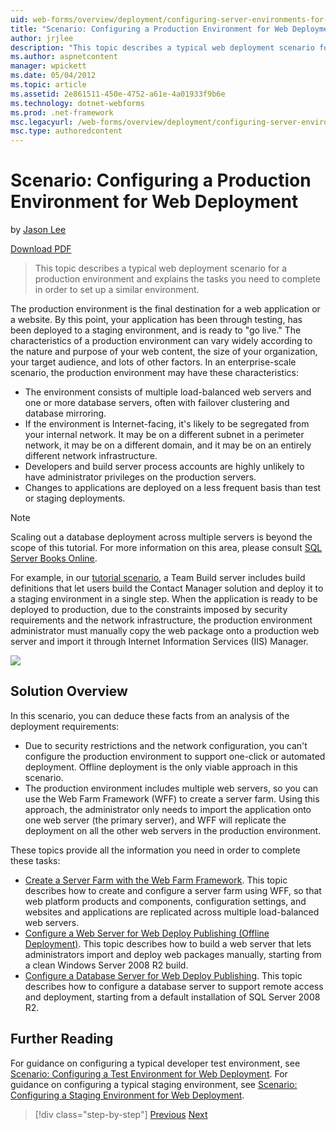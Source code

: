 ```yaml
---
uid: web-forms/overview/deployment/configuring-server-environments-for-web-deployment/scenario-configuring-a-production-environment-for-web-deployment
title: "Scenario: Configuring a Production Environment for Web Deployment | Microsoft Docs"
author: jrjlee
description: "This topic describes a typical web deployment scenario for a production environment and explains the tasks you need to complete in order to set up a similar..."
ms.author: aspnetcontent
manager: wpickett
ms.date: 05/04/2012
ms.topic: article
ms.assetid: 2e861511-450e-4752-a61e-4a01933f9b6e
ms.technology: dotnet-webforms
ms.prod: .net-framework
msc.legacyurl: /web-forms/overview/deployment/configuring-server-environments-for-web-deployment/scenario-configuring-a-production-environment-for-web-deployment
msc.type: authoredcontent
---
```

Scenario: Configuring a Production Environment for Web Deployment
====================
by [Jason Lee](https://github.com/jrjlee)

[Download PDF](https://msdnshared.blob.core.windows.net/media/MSDNBlogsFS/prod.evol.blogs.msdn.com/CommunityServer.Blogs.Components.WeblogFiles/00/00/00/63/56/8130.DeployingWebAppsInEnterpriseScenarios.pdf)

> This topic describes a typical web deployment scenario for a production environment and explains the tasks you need to complete in order to set up a similar environment.


The production environment is the final destination for a web application or a website. By this point, your application has been through testing, has been deployed to a staging environment, and is ready to "go live." The characteristics of a production environment can vary widely according to the nature and purpose of your web content, the size of your organization, your target audience, and lots of other factors. In an enterprise-scale scenario, the production environment may have these characteristics:

- The environment consists of multiple load-balanced web servers and one or more database servers, often with failover clustering and database mirroring.
- If the environment is Internet-facing, it's likely to be segregated from your internal network. It may be on a different subnet in a perimeter network, it may be on a different domain, and it may be on an entirely different network infrastructure.
- Developers and build server process accounts are highly unlikely to have administrator privileges on the production servers.
- Changes to applications are deployed on a less frequent basis than test or staging deployments.

> [!NOTE]
> Scaling out a database deployment across multiple servers is beyond the scope of this tutorial. For more information on this area, please consult [SQL Server Books Online](https://technet.microsoft.com/library/ms130214.aspx).


For example, in our [tutorial scenario](../deploying-web-applications-in-enterprise-scenarios/enterprise-web-deployment-scenario-overview.md), a Team Build server includes build definitions that let users build the Contact Manager solution and deploy it to a staging environment in a single step. When the application is ready to be deployed to production, due to the constraints imposed by security requirements and the network infrastructure, the production environment administrator must manually copy the web package onto a production web server and import it through Internet Information Services (IIS) Manager.

![](scenario-configuring-a-production-environment-for-web-deployment/_static/image1.png)

## Solution Overview

In this scenario, you can deduce these facts from an analysis of the deployment requirements:

- Due to security restrictions and the network configuration, you can't configure the production environment to support one-click or automated deployment. Offline deployment is the only viable approach in this scenario.
- The production environment includes multiple web servers, so you can use the Web Farm Framework (WFF) to create a server farm. Using this approach, the administrator only needs to import the application onto one web server (the primary server), and WFF will replicate the deployment on all the other web servers in the production environment.

These topics provide all the information you need in order to complete these tasks:

- [Create a Server Farm with the Web Farm Framework](configuring-a-database-server-for-web-deploy-publishing.md). This topic describes how to create and configure a server farm using WFF, so that web platform products and components, configuration settings, and websites and applications are replicated across multiple load-balanced web servers.
- [Configure a Web Server for Web Deploy Publishing (Offline Deployment)](configuring-a-web-server-for-web-deploy-publishing-offline-deployment.md). This topic describes how to build a web server that lets administrators import and deploy web packages manually, starting from a clean Windows Server 2008 R2 build.
- [Configure a Database Server for Web Deploy Publishing](configuring-a-database-server-for-web-deploy-publishing.md). This topic describes how to configure a database server to support remote access and deployment, starting from a default installation of SQL Server 2008 R2.

## Further Reading

For guidance on configuring a typical developer test environment, see [Scenario: Configuring a Test Environment for Web Deployment](scenario-configuring-a-test-environment-for-web-deployment.md). For guidance on configuring a typical staging environment, see [Scenario: Configuring a Staging Environment for Web Deployment](scenario-configuring-a-staging-environment-for-web-deployment.md).

>[!div class="step-by-step"]
[Previous](scenario-configuring-a-staging-environment-for-web-deployment.md)
[Next](configuring-a-web-server-for-web-deploy-publishing-remote-agent.md)
